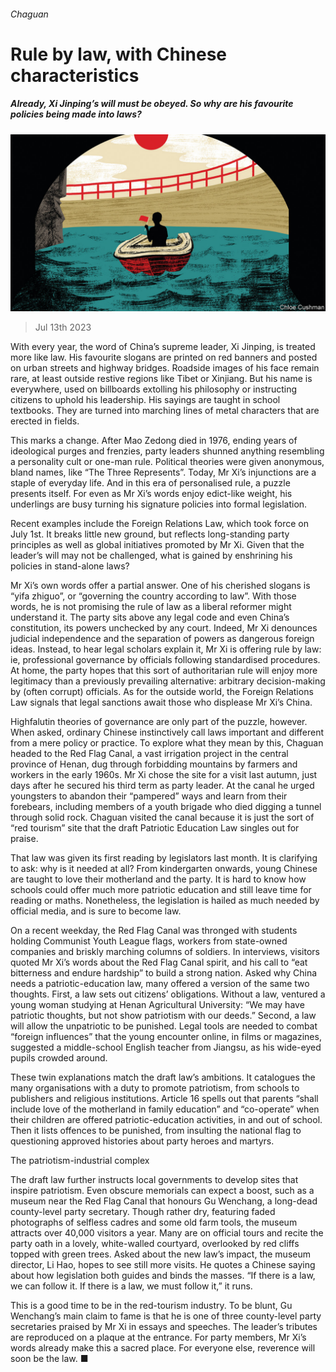 ###### Chaguan

# Rule by law, with Chinese characteristics 

##### Already, Xi Jinping’s will must be obeyed. So why are his favourite policies being made into laws? 

![image](images/20230715_CND000.jpg) 

> Jul 13th 2023 

With every year, the word of China’s supreme leader, Xi Jinping, is treated more like law. His favourite slogans are printed on red banners and posted on urban streets and highway bridges. Roadside images of his face remain rare, at least outside restive regions like Tibet or Xinjiang. But his name is everywhere, used on billboards extolling his philosophy or instructing citizens to uphold his leadership. His sayings are taught in school textbooks. They are turned into marching lines of metal characters that are erected in fields.

This marks a change. After Mao Zedong died in 1976, ending years of ideological purges and frenzies, party leaders shunned anything resembling a personality cult or one-man rule. Political theories were given anonymous, bland names, like “The Three Represents”. Today, Mr Xi’s injunctions are a staple of everyday life. And in this era of personalised rule, a puzzle presents itself. For even as Mr Xi’s words enjoy edict-like weight, his underlings are busy turning his signature policies into formal legislation. 

Recent examples include the Foreign Relations Law, which took force on July 1st. It breaks little new ground, but reflects long-standing party principles as well as global initiatives promoted by Mr Xi. Given that the leader’s will may not be challenged, what is gained by enshrining his policies in stand-alone laws? 

Mr Xi’s own words offer a partial answer. One of his cherished slogans is “yifa zhiguo”, or “governing the country according to law”. With those words, he is not promising the rule of law as a liberal reformer might understand it. The party sits above any legal code and even China’s constitution, its powers unchecked by any court. Indeed, Mr Xi denounces judicial independence and the separation of powers as dangerous foreign ideas. Instead, to hear legal scholars explain it, Mr Xi is offering rule by law: ie, professional governance by officials following standardised procedures. At home, the party hopes that this sort of authoritarian rule will enjoy more legitimacy than a previously prevailing alternative: arbitrary decision-making by (often corrupt) officials. As for the outside world, the Foreign Relations Law signals that legal sanctions await those who displease Mr Xi’s China.

Highfalutin theories of governance are only part of the puzzle, however. When asked, ordinary Chinese instinctively call laws important and different from a mere policy or practice. To explore what they mean by this, Chaguan headed to the Red Flag Canal, a vast irrigation project in the central province of Henan, dug through forbidding mountains by farmers and workers in the early 1960s. Mr Xi chose the site for a visit last autumn, just days after he secured his third term as party leader. At the canal he urged youngsters to abandon their “pampered” ways and learn from their forebears, including members of a youth brigade who died digging a tunnel through solid rock. Chaguan visited the canal because it is just the sort of “red tourism” site that the draft Patriotic Education Law singles out for praise. 

That law was given its first reading by legislators last month. It is clarifying to ask: why is it needed at all? From kindergarten onwards, young Chinese are taught to love their motherland and the party. It is hard to know how schools could offer much more patriotic education and still leave time for reading or maths. Nonetheless, the legislation is hailed as much needed by official media, and is sure to become law.

On a recent weekday, the Red Flag Canal was thronged with students holding Communist Youth League flags, workers from state-owned companies and briskly marching columns of soldiers. In interviews, visitors quoted Mr Xi’s words about the Red Flag Canal spirit, and his call to “eat bitterness and endure hardship” to build a strong nation. Asked why China needs a patriotic-education law, many offered a version of the same two thoughts. First, a law sets out citizens’ obligations. Without a law, ventured a young woman studying at Henan Agricultural University: “We may have patriotic thoughts, but not show patriotism with our deeds.” Second, a law will allow the unpatriotic to be punished. Legal tools are needed to combat “foreign influences” that the young encounter online, in films or magazines, suggested a middle-school English teacher from Jiangsu, as his wide-eyed pupils crowded around. 

These twin explanations match the draft law’s ambitions. It catalogues the many organisations with a duty to promote patriotism, from schools to publishers and religious institutions. Article 16 spells out that parents “shall include love of the motherland in family education” and “co-operate” when their children are offered patriotic-education activities, in and out of school. Then it lists offences to be punished, from insulting the national flag to questioning approved histories about party heroes and martyrs.

The patriotism-industrial complex

The draft law further instructs local governments to develop sites that inspire patriotism. Even obscure memorials can expect a boost, such as a museum near the Red Flag Canal that honours Gu Wenchang, a long-dead county-level party secretary. Though rather dry, featuring faded photographs of selfless cadres and some old farm tools, the museum attracts over 40,000 visitors a year. Many are on official tours and recite the party oath in a lovely, white-walled courtyard, overlooked by red cliffs topped with green trees. Asked about the new law’s impact, the museum director, Li Hao, hopes to see still more visits. He quotes a Chinese saying about how legislation both guides and binds the masses. “If there is a law, we can follow it. If there is a law, we must follow it,” it runs. 

This is a good time to be in the red-tourism industry. To be blunt, Gu Wenchang’s main claim to fame is that he is one of three county-level party secretaries praised by Mr Xi in essays and speeches. The leader’s tributes are reproduced on a plaque at the entrance. For party members, Mr Xi’s words already make this a sacred place. For everyone else, reverence will soon be the law. ■






